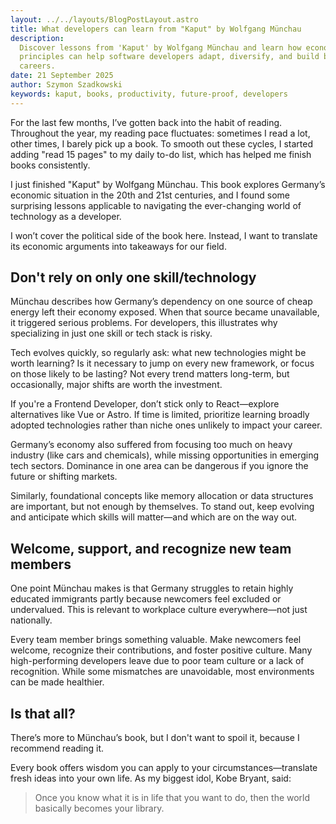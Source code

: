 ```yaml
---
layout: ../../layouts/BlogPostLayout.astro
title: What developers can learn from "Kaput" by Wolfgang Münchau
description:
  Discover lessons from 'Kaput' by Wolfgang Münchau and learn how economic
  principles can help software developers adapt, diversify, and build better
  careers.
date: 21 September 2025
author: Szymon Szadkowski
keywords: kaput, books, productivity, future-proof, developers
---
```


For the last few months, I’ve gotten back into the habit of reading. Throughout
the year, my reading pace fluctuates: sometimes I read a lot, other times, I
barely pick up a book. To smooth out these cycles, I started adding "read 15
pages" to my daily to-do list, which has helped me finish books consistently.

I just finished "Kaput" by Wolfgang Münchau. This book explores Germany’s
economic situation in the 20th and 21st centuries, and I found some surprising
lessons applicable to navigating the ever-changing world of technology as a
developer.

I won’t cover the political side of the book here. Instead, I want to translate
its economic arguments into takeaways for our field.

## Don't rely on only one skill/technology

Münchau describes how Germany’s dependency on one source of cheap energy left
their economy exposed. When that source became unavailable, it triggered serious
problems. For developers, this illustrates why specializing in just one skill or
tech stack is risky.

Tech evolves quickly, so regularly ask: what new technologies might be worth
learning? Is it necessary to jump on every new framework, or focus on those
likely to be lasting? Not every trend matters long-term, but occasionally, major
shifts are worth the investment.

If you're a Frontend Developer, don’t stick only to React—explore alternatives
like Vue or Astro. If time is limited, prioritize learning broadly adopted
technologies rather than niche ones unlikely to impact your career.

Germany’s economy also suffered from focusing too much on heavy industry (like
cars and chemicals), while missing opportunities in emerging tech sectors.
Dominance in one area can be dangerous if you ignore the future or shifting
markets.

Similarly, foundational concepts like memory allocation or data structures are
important, but not enough by themselves. To stand out, keep evolving and
anticipate which skills will matter—and which are on the way out.

## Welcome, support, and recognize new team members

One point Münchau makes is that Germany struggles to retain highly educated
immigrants partly because newcomers feel excluded or undervalued. This is
relevant to workplace culture everywhere—not just nationally.

Every team member brings something valuable. Make newcomers feel welcome,
recognize their contributions, and foster positive culture. Many high-performing
developers leave due to poor team culture or a lack of recognition. While some
mismatches are unavoidable, most environments can be made healthier.

## Is that all?

There’s more to Münchau’s book, but I don't want to spoil it, because I
recommend reading it.

Every book offers wisdom you can apply to your circumstances—translate fresh
ideas into your own life. As my biggest idol, Kobe Bryant, said:

> Once you know what it is in life that you want to do, then the world basically
> becomes your library.
